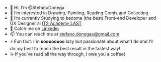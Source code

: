- 👋 Hi, I’m @StefanoDonega
- 👀 I’m interested in Drawing, Painting, Reading Comis and Collecting
- 🌱 I’m currently Studying to become (the best) Front-end Developer and UX Designer ai <a target="_blank" href="https://www.itslogistica.it/">ITS Academy LAST</a>
- 💼 Catch me on <a target="_blank" href="https://linkedin.com/in/stefano-donega">Linkedin</a>
- 📫 You can reach me at stefano.donegaa@gmail.com
- ⚡ Fun fact: I'm <b>soooooooo</b> lazy but passionate about what I do and I'll do my best to reach the best result in the fastest way!
- ☕ If you’ve read all the way through, I owe you a coffee!

<!---
StefanoDonega/StefanoDonega is a ✨ special ✨ repository because its `README.md` (this file) appears on your GitHub profile.
You can click the Preview link to take a look at your changes.
--->
